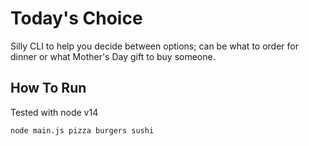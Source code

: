 # Today's Choice

Silly CLI to help you decide between options; can be what to order for dinner or what Mother's Day gift to buy someone.

## How To Run

Tested with node v14

`node main.js pizza burgers sushi`
